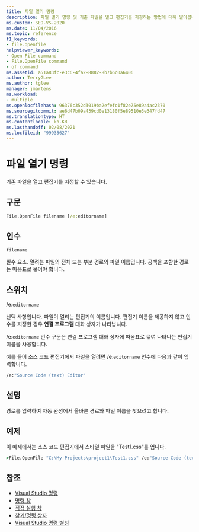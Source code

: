```yaml
---
title: 파일 열기 명령
description: 파일 열기 명령 및 기존 파일을 열고 편집기를 지정하는 방법에 대해 알아봅니다.
ms.custom: SEO-VS-2020
ms.date: 11/04/2016
ms.topic: reference
f1_keywords:
- file.openfile
helpviewer_keywords:
- Open File command
- File.OpenFile command
- of command
ms.assetid: a51a83fc-e3c6-4fa2-8882-8b7b6c0a6406
author: TerryGLee
ms.author: tglee
manager: jmartens
ms.workload:
- multiple
ms.openlocfilehash: 96376c352d3019ba2efefc1f82e75e89a4ac2370
ms.sourcegitcommit: ae6d47b09a439cd0e13180f5e89510e3e347fd47
ms.translationtype: HT
ms.contentlocale: ko-KR
ms.lasthandoff: 02/08/2021
ms.locfileid: "99935627"
---
```

# <a name="open-file-command"></a>파일 열기 명령

기존 파일을 열고 편집기를 지정할 수 있습니다.

## <a name="syntax"></a>구문

```cmd
File.OpenFile filename [/e:editorname]
```

## <a name="arguments"></a>인수

`filename`

필수 요소. 열려는 파일의 전체 또는 부분 경로와 파일 이름입니다. 공백을 포함한 경로는 따옴표로 묶어야 합니다.

## <a name="switches"></a>스위치

/e:`editorname`

선택 사항입니다. 파일이 열리는 편집기의 이름입니다. 편집기 이름을 제공하지 않고 인수를 지정한 경우 **연결 프로그램** 대화 상자가 나타납니다.

/e:`editorname` 인수 구문은 연결 프로그램 대화 상자에 따옴표로 묶여 나타나는 편집기 이름을 사용합니다.

예를 들어 소스 코드 편집기에서 파일을 열려면 /e:`editorname` 인수에 다음과 같이 입력합니다.

```cmd
/e:"Source Code (text) Editor"
```

## <a name="remarks"></a>설명

경로를 입력하여 자동 완성에서 올바른 경로와 파일 이름을 찾으려고 합니다.

## <a name="example"></a>예제

이 예제에서는 소스 코드 편집기에서 스타일 파일을 "Test1.css"를 엽니다.

```cmd
>File.OpenFile "C:\My Projects\project1\Test1.css" /e:"Source Code (text) Editor"
```

## <a name="see-also"></a>참조

- [Visual Studio 명령](../../ide/reference/visual-studio-commands.md)
- [명령 창](../../ide/reference/command-window.md)
- [직접 실행 창](../../ide/reference/immediate-window.md)
- [찾기/명령 상자](../../ide/find-command-box.md)
- [Visual Studio 명령 별칭](../../ide/reference/visual-studio-command-aliases.md)
